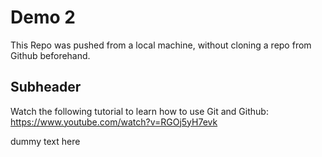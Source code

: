# Demo 2

This Repo was pushed from a local machine, without cloning a repo from Github beforehand.

## Subheader

Watch the following tutorial to learn how to use Git and Github: https://www.youtube.com/watch?v=RGOj5yH7evk

dummy text here